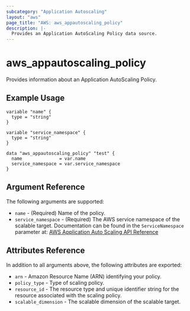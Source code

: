 ```yaml
---
subcategory: "Application Autoscaling"
layout: "aws"
page_title: "AWS: aws_appautoscaling_policy"
description: |-
  Provides an Application AutoScaling Policy data source.
---
```


# aws_appautoscaling_policy

Provides information about an Application AutoScaling Policy.

## Example Usage

```hcl
variable "name" {
  type = "string"
}

variable "service_namespace" {
  type = "string"
}

data "aws_appautoscaling_policy" "test" {
  name              = var.name
  service_namespace = var.service_namespace
}
```

## Argument Reference

The following arguments are supported:

* `name` - (Required) Name of the policy.
* `service_namespace` - (Required) The AWS service namespace of the scalable target. Documentation can be found in the `ServiceNamespace` parameter at: [AWS Application Auto Scaling API Reference](http://docs.aws.amazon.com/ApplicationAutoScaling/latest/APIReference/API_RegisterScalableTarget.html#API_RegisterScalableTarget_RequestParameters)

## Attributes Reference

In addition to all arguments above, the following attributes are exported:

* `arn` - Amazon Resource Name (ARN) identifying your policy.
* `policy_type` - Type of scaling policy.
* `resource_id` - The resource type and unique identifier string for the resource associated with the scaling policy.
* `scalable_dimension` - The scalable dimension of the scalable target.